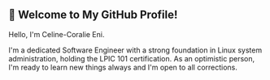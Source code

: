 ## 👋 Welcome to My GitHub Profile!
Hello, I'm Celine-Coralie Eni.

I'm a dedicated Software Engineer with a strong foundation in Linux system administration, holding the LPIC 101 certification. As an optimistic person, I'm ready to learn new things always and I'm open to all corrections.

<!--
**Celine-Coralie-Eni/Celine-Coralie-Eni** is a ✨ _special_ ✨ repository because its `README.md` (this file) appears on your GitHub profile.

Here are some ideas to get you started:

- 🔭 I’m currently working on ...
- 🌱 I’m currently learning ...
- 👯 I’m looking to collaborate on ...
- 🤔 I’m looking for help with ...
- 💬 Ask me about ...
- 📫 How to reach me: ...
- 😄 Pronouns: ...
- ⚡ Fun fact: ...
-->
